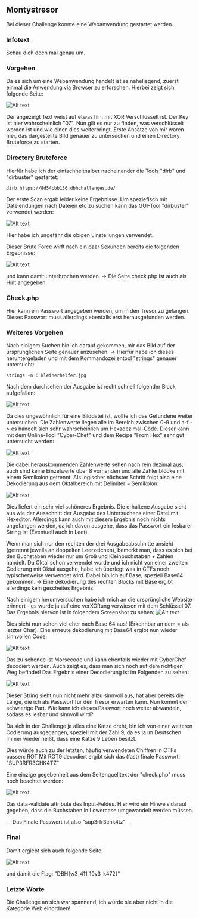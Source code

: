 ## Montystresor
Bei dieser Challenge konnte eine Webanwendung gestartet werden.

### Infotext
Schau dich doch mal genau um.

### Vorgehen
Da es sich um eine Webanwendung handelt ist es naheliegend, zuerst einmal die Anwendung via Browser zu erforschen. Hierbei zeigt sich folgende Seite:

![Alt text](Images/image.png)

Der angezeigt Text weist auf etwas hin, mit XOR Verschlüsselt ist. Der Key ist hier wahrscheinlich "07". Nun gilt es nur zu finden, was verschlüsselt worden ist und wie einen dies weiterbringt. 
Erste Ansätze von mir waren hier, das dargestellte Bild genauer zu untersuchen und einen Directory Bruteforce zu starten.

### Directory Bruteforce
Hierfür habe ich der einfachheithalber nacheinander die Tools "dirb" und "dirbuster" gestartet:
```
dirb https://8d54cbb136.dbhchallenges.de/
```
Der erste Scan ergab leider keine Ergebnisse.
Um speziefisch mit Dateiendungen nach Dateien etc zu suchen kann das GUI-Tool "dirbuster" verwendet werden:

![Alt text](Images/image-1.png)

Hier habe ich ungefähr die obigen Einstellungen verwendet.

Dieser Brute Force wirft nach ein paar Sekunden bereits die folgenden Ergebnisse:

![Alt text](Images/image-2.png)

und kann damit unterbrochen werden.
-> Die Seite check.php ist auch als Hint angegeben.

### Check.php
Hier kann ein Passwort angegeben werden, um in den Tresor zu gelangen. Dieses Passwort muss allerdings ebenfalls erst herausgefunden werden.

### Weiteres Vorgehen
Nach einigem Suchen bin ich darauf gekommen, mir das Bild auf der ursprünglichen Seite genauer anzusehen.
-> Hierfür habe ich dieses heruntergeladen und mit dem Kommandozeilentool "strings" genauer untersucht:
```
strings -n 6 kleinerhelfer.jpg
```
Nach dem durchsehen der Ausgabe ist recht schnell folgender Block aufgefallen:

![Alt text](Images/image-3.png)

Da dies ungewöhnlich für eine Bilddatei ist, wollte ich das Gefundene weiter untersuchen.
Die Zahlenwerte liegen alle im Bereich zwischen 0-9 und a-f -> es handelt sich sehr wahrscheinlich um Hexadezimal-Code.
Dieser kann mit dem Online-Tool "Cyber-Chef" und dem Recipe "From Hex" sehr gut untersucht werden:

![Alt text](Images/image-4.png)

Die dabei herauskommenden Zahlenwerte sehen nach rein dezimal aus, auch sind keine Einzelwerte über 8 vorhanden und alle Zahlenblöcke mit einem Semikolon getrennt.
Als logischer nächster Schritt folgt also eine Dekodierung aus dem Oktalbereich mit Delimiter = Semikolon:

![Alt text](Images/image-5.png)

Dies liefert ein sehr viel schöneres Ergebnis.
Die erhaltene Ausgabe sieht aus wie der Ausschnitt der Ausgabe des Untersuchens einer Datei mit Hexeditor. Allerdings kann auch mit diesem Ergebnis noch nichts angefangen werden, da ich davon ausgehe, dass das Passwort ein lesbarer String ist (Eventuell auch in Leet).

Wenn man sich nur den rechten der drei Ausgabeabschnitte ansieht (getrennt jeweils an doppelten Leerzeichen), bemerkt man, dass es sich bei den Buchstaben wieder nur um Groß und Kleinbuchstaben + Zahlen handelt. Da Oktal schon verwendet wurde und ich nicht von einer zweiten Codierung mit Oktal ausgehe, habe ich überlegt was in CTFs noch typischerweise verwendet wird. Dabei bin ich auf Base, speziell Base64 gekommen. 
-> Eine dekodierung des rechten Blocks mit Base ergibt allerdings kein gescheites Ergebnis.

Nach einigem herumversuchen habe ich mich an die ursprüngliche Website erinnert - es wurde ja auf eine verXORung verwiesen mit dem Schlüssel 07.
Das Ergebnis hiervon ist in folgendem Screenshot zu sehen:
![Alt text](Images/image-7.png)

Dies sieht nun schon viel eher nach Base 64 aus! (Erkennbar an dem = als letzter Char).
Eine erneute dekodierung mit Base64 ergibt nun wieder sinnvollen Code:

![Alt text](Images/image-8.png)

Das zu sehende ist Morsecode und kann ebenfalls wieder mit CyberChef decodiert werden. Auch zeigt es, dass man sich noch auf dem richtigen Weg befindet!
Das Ergebnis einer Decodierung ist im Folgenden zu sehen: 

![Alt text](Images/image-9.png)

Dieser String sieht nun nicht mehr allzu sinnvoll aus, hat aber bereits die Länge, die ich als Passwort für den Tresor erwarten kann. 
Nun kommt der schwierige Part. Wie kann ich dieses Passwort noch weiter abwandeln, sodass es lesbar und sinnvoll wird?

Da sich in der Challenge ja alles eine Katze dreht, bin ich von einer weiteren Codierung ausgegangen, speziell mit der Zahl 9, da es ja im Deutschen immer wieder heißt, dass eine Katze 9 Leben besitzt. 

Dies würde auch zu der letzten, häufig verwendeten Chiffren in CTFs passen: ROT
Mit ROT9 decodiert ergibt sich das (fast) finale Passwort:
"SUP3RFR3CHK4TZ"

Eine einzige gegebenheit aus dem Seitenquelltext der "check.php" muss noch beachtet werden:

![Alt text](Images/image-10.png)

Das data-validate attribute des Input-Feldes. Hier wird ein Hinweis darauf gegeben, dass die Buchstaben in Lowercase umgewandelt werden müssen.

-- Das Finale Passwort ist also "sup3rfr3chk4tz" --

### Final
Damit ergiebt sich auch folgende Seite:

![Alt text](Images/image-11.png)

und damit die Flag:
"DBH{w3_411_10v3_k472}"

### Letzte Worte
Die Challenge an sich war spannend, ich würde sie aber nicht in die Kategorie Web einordnen!



